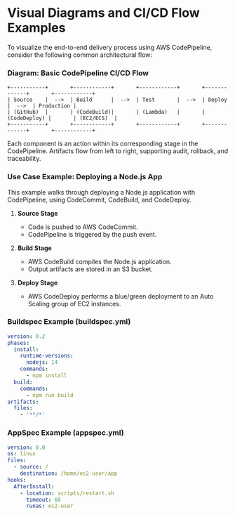 # Visual Diagrams and CI/CD Flow Examples

To visualize the end-to-end delivery process using AWS CodePipeline, consider the following common architectural flow:

### **Diagram: Basic CodePipeline CI/CD Flow**

```
+-----------+       +------------+       +------------+       +-------------+       +------------+
| Source    |  -->  | Build      |  -->  | Test       |  -->  | Deploy       |  -->  | Production |
| (GitHub)  |       | (CodeBuild)|       | (Lambda)   |       | (CodeDeploy) |       | (EC2/ECS)  |
+-----------+       +------------+       +------------+       +-------------+       +------------+
```

Each component is an action within its corresponding stage in the CodePipeline. Artifacts flow from left to right, supporting audit, rollback, and traceability.

### **Use Case Example: Deploying a Node.js App**
This example walks through deploying a Node.js application with CodePipeline, using CodeCommit, CodeBuild, and CodeDeploy.

1. **Source Stage**
   - Code is pushed to AWS CodeCommit.
   - CodePipeline is triggered by the push event.

2. **Build Stage**
   - AWS CodeBuild compiles the Node.js application.
   - Output artifacts are stored in an S3 bucket.

3. **Deploy Stage**
   - AWS CodeDeploy performs a blue/green deployment to an Auto Scaling group of EC2 instances.

### **Buildspec Example (buildspec.yml)**
```yaml
version: 0.2
phases:
  install:
    runtime-versions:
      nodejs: 14
    commands:
      - npm install
  build:
    commands:
      - npm run build
artifacts:
  files:
    - '**/*'
```

### **AppSpec Example (appspec.yml)**
```yaml
version: 0.0
os: linux
files:
  - source: /
    destination: /home/ec2-user/app
hooks:
  AfterInstall:
    - location: scripts/restart.sh
      timeout: 60
      runas: ec2-user
```